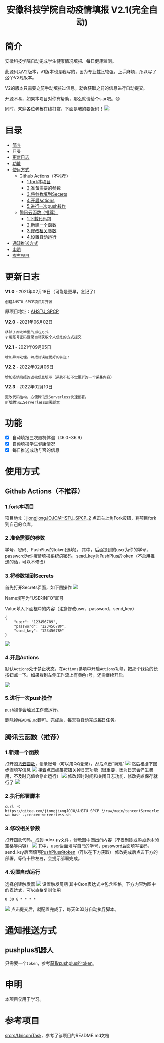 # <center>安徽科技学院自动疫情填报 V2.1(完全自动)</center>
# 简介


安徽科技学院自动完成学生健康情况填报、每日健康监测。

此源码为V2版本，V1版本也是我写的，因为专业性比较强，上手麻烦，所以写了这个V2的版本。

V2的版本只需要之前手动填报过信息，就会获取之前的信息进行自动提交。

开源不易，如果本项目对你有帮助，那么就请给个star吧。😄

同时，欢迎各位老板在线打赏。下面是我的要饭码！
![](https://raw.githubusercontent.com/jiongjiongJOJO/AHSTU_SPCP_2/master/img/0.jpg)

# 目录

- [简介](#简介)
- [目录](#目录)
- [更新日志](#更新日志)
- [功能](#功能)
- [使用方式](#使用方式)
  - [Github Actions（不推荐）](#github-actions不推荐)
    - [1.fork本项目](#1fork本项目)
    - [2.准备需要的参数](#2准备需要的参数)
    - [3.将参数填到Secrets](#3将参数填到secrets)
    - [4.开启Actions](#4开启actions)
    - [5.进行一次push操作](#5进行一次push操作)
  - [腾讯云函数（推荐）](#腾讯云函数推荐)
    - [1.下载代码包](#1下载代码包)
    - [2.新建一个函数](#2新建一个函数)
    - [3.修改相关参数](#3修改相关参数)
    - [4.设置自动运行](#4设置自动运行)
- [通知推送方式](#通知推送方式)
- [申明](#申明)
- [参考项目](#参考项目)

# 更新日志
**V1.0** - 2021年02月18日（可能是更早，忘记了）
```
创建AHSTU_SPCP项目并开源
```
原项目地址：[AHSTU_SPCP](https://github.com/jiongjiongJOJO/AHSTU_SPCP)

**V2.0** - 2021年06月02日
```
移除了原先笨重的抓包方式
才用账号密码登录自动获取个人信息的方式提交
```

**V2.1** - 2021年09月05日
```
增加异常处理，填报错误能更好的推送！
```

**V2.2** - 2022年02月06日
```
增加疫情填报的返校信息填写（系统不知不觉更新的一个采集内容）
```

**V2.3** - 2022年02月10日
```
更改代码结构，方便腾讯云Serverless快速部署。
新增腾讯云Serverless部署脚本
```

# 功能

* [x] 自动填报三次随机体温（36.0~36.9）
* [x] 自动填报学生健康情况
* [x] 每日推送成功与否的信息

# 使用方式

## Github Actions（不推荐）

### 1.fork本项目

项目地址：[jiongjiongJOJO/AHSTU_SPCP_2](https://github.com/jiongjiongJOJO/AHSTU_SPCP_2)
点击右上角Fork按钮，将项目fork到自己的仓库。

### 2.准备需要的参数

学号、密码、PushPlus的token(选填)。
其中，后面提到的user为你的学号，password为你疫情填报系统的密码，send_key为PushPlus的token（不启用推送的话，可以不修改）

### 3.将参数填到Secrets

首先打开Secrets页面，如下图操作
![](https://raw.githubusercontent.com/jiongjiongJOJO/AHSTU_SPCP_2/master/img/1.jpg)

Name填写为“USERINFO"即可

Value填入下面框中的内容（注意修改user，password，send_key）
```
{
    "user": "123456789",
    "password": "123456789",
    "send_key": "123456789"
}
```

![](https://raw.githubusercontent.com/jiongjiongJOJO/AHSTU_SPCP_2/master/img/2.jpg)



### 4.开启Actions

默认`Actions`处于禁止状态，在`Actions`选项中开启`Actions`功能，把那个绿色的长按钮点一下。如果看到左侧工作流上有黄色`!`号，还需继续开启。

![](https://raw.githubusercontent.com/jiongjiongJOJO/AHSTU_SPCP_2/master/img/3.jpg)

### 5.进行一次push操作

`push`操作会触发工作流运行。

删除掉`README.md`即可。完成后，每天将自动完成每日任务。

## 腾讯云函数（推荐）

### 1.新建一个函数
打开[腾讯云函数](https://console.cloud.tencent.com/scf/list)，登录账号（可以用QQ登录），然后点击“新建”
![](https://raw.githubusercontent.com/jiongjiongJOJO/AHSTU_SPCP_2/master/img/4.jpg)
然后根据下图步骤填写信息
![](https://raw.githubusercontent.com/jiongjiongJOJO/AHSTU_SPCP_2/master/img/5.jpg)
接着点击编辑按钮关掉日志功能（很重要，因为日志会产生费用，不及时充值会停止运行）
![](https://raw.githubusercontent.com/jiongjiongJOJO/AHSTU_SPCP_2/master/img/6.jpg)
修改超时时间和关闭日志功能，修改完点保存就行了
![](https://raw.githubusercontent.com/jiongjiongJOJO/AHSTU_SPCP_2/master/img/7.jpg)

### 2.执行部署脚本
```shell
curl -O https://gitee.com/jiongjiongJOJO/AHSTU_SPCP_2/raw/main/tencentServerless.sh && bash ./tencentServerless.sh
```

### 3.修改相关参数
打开函数代码，找到index.py文件，修改图中圈出的内容（不要删除或添加多余的空格等内容）
![](https://raw.githubusercontent.com/jiongjiongJOJO/AHSTU_SPCP_2/master/img/8.jpg)
其中，user后面填写自己的学号，password后面填写密码，send_key后面填写[PushPlus的token](#pushplus机器人)（可以在下方获取）
修改完成后点击下方的部署，等待十秒左右，会提示部署完成。

### 4.设置自动运行
选择创建触发器
![](https://raw.githubusercontent.com/jiongjiongJOJO/AHSTU_SPCP_2/master/img/9.jpg)
设置触发周期
其中Cron表达式中包含空格，下方内容为图中的表达式，可以直接复制使用
```
0 30 8 * * * *
```
![](https://raw.githubusercontent.com/jiongjiongJOJO/AHSTU_SPCP_2/master/img/10.jpg)
点击提交后，就配置完成了，每天8:30分自动执行脚本。

# 通知推送方式

## pushplus机器人
只需要一个`token`，参考[获取pushplus的token](http://pushplus.hxtrip.com/doc/guide/api.html#%E4%B8%80%E3%80%81%E5%8F%91%E9%80%81%E6%B6%88%E6%81%AF%E6%8E%A5%E5%8F%A3)。

# 申明

本项目仅用于学习。

# 参考项目

[srcrs/UnicomTask](https://github.com/srcrs/UnicomTask)，参考了该项目的README.md文档



